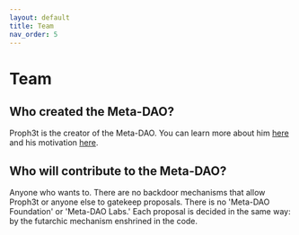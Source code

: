 ```yaml
---
layout: default
title: Team
nav_order: 5
---
```


# Team

## Who created the Meta-DAO?

Proph3t is the creator of the Meta-DAO. You can learn more about him
[here](https://metaproph3t.github.io/) and his motivation [here](https://metaproph3t.github.io/posts/why_do_the_thing).

## Who will contribute to the Meta-DAO?

Anyone who wants to. There are no backdoor mechanisms that allow Proph3t or anyone
else to gatekeep proposals. There is no 'Meta-DAO Foundation' or 'Meta-DAO Labs.'
Each proposal is decided in the same way: by the futarchic mechanism enshrined in
the code.

